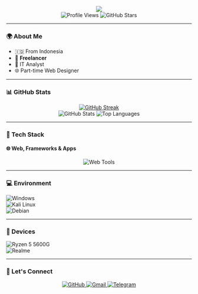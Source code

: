 <div align="center">
<!--   <a href="https://git.io/typing-svg"> -->
    <img src="https://readme-typing-svg.demolab.com?font=Raleway&weight=600&size=30&duration=2500&pause=1500&color=FF3183&center=true&vCenter=true&multiline=true&width=435&height=135&lines=Hello+%F0%9F%91%8B;Im+Dena+Kamal+%F0%9F%A4%9D;Nice+to+meet+u; alt="Typing SVG" />
  </a>
</div>

<div align="center">
  <img src="https://komarev.com/ghpvc/?username=kamaltz&style=flat-square&color=brightgreen" alt="Profile Views" />
  <img src="https://img.shields.io/github/stars/kamaltz?style=flat-square&color=yellow" alt="GitHub Stars" />
</div>

---

### 🌍 About Me
- 🇮🇩 From Indonesia  
- 🌟 **Freelancer** 
- 🤖 IT Analyst
- 🌐 Part-time Web Designer

---

### 📊 GitHub Stats  
<div align="center">
  <a href="https://git.io/streak-stats">
    <img src="https://streak-stats.demolab.com/?user=kamaltz&theme=radical" alt="GitHub Streak" />
  </a>
  <br>
  <img src="https://github-readme-stats.vercel.app/api?username=kamaltz&show_icons=true&theme=radical" alt="GitHub Stats" />
  <img src="https://github-readme-stats.vercel.app/api/top-langs/?username=kamaltz&layout=compact&theme=radical" alt="Top Languages" />
</div>

---

### 🚀 Tech Stack  

#### 🌐 Web, Frameworks & Apps
<div align="center">
  <img src="https://skillicons.dev/icons?i=html,css,sass,bootstrap,javascript,cpp,linux,figma,photoshop,vscode" alt="Web Tools" />
</div>

---

### 💻 Environment  
![Windows](https://img.shields.io/badge/Windows-00BBFF?style=flat-square&logo=windows&logoColor=ffffff)  
![Kali Linux](https://img.shields.io/badge/Kali%20Linux-87CF3E?style=flat-square&logo=kali&logoColor=darkblue)  
![Debian](https://img.shields.io/badge/Debian-ED9121?style=flat-square&logo=Debian&logoColor=magenta)  

---

### 📱 Devices  
![Ryzen 5 5600G](https://img.shields.io/badge/Ryzen_5_5600G-ED9121?style=flat-square&logo=pc&logoColor=ffffff)  
![Realme](https://img.shields.io/badge/Realme-ED9121?style=flat-square&logo=realme&logoColor=ffffff)  

---

### 🤝 Let's Connect  
<div align="center">
  <a href="https://github.com/kamaltz">
    <img src="https://img.shields.io/badge/GitHub-100000?style=for-the-badge&logo=github&logoColor=white" alt="GitHub" />
  </a>
  <a href="mailto:camvr35@gmail.com">
    <img src="https://img.shields.io/badge/Gmail-D14836?style=for-the-badge&logo=gmail&logoColor=white" alt="Gmail" />
  </a>
  <a href="https://t.me/kamaltz16">
    <img src="https://img.shields.io/badge/Telegram-2CA5E0?style=for-the-badge&logo=telegram&logoColor=white" alt="Telegram" />
  </a>
</div>





